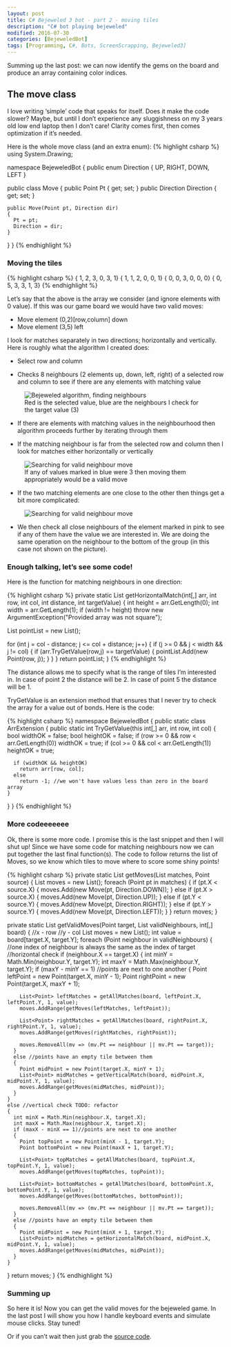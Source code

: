 ```yaml
---
layout: post
title: C# Bejeweled 3 bot - part 2 - moving tiles
description: "C# bot playing bejeweled"
modified: 2016-07-30
categories: [BejeweledBot]
tags: [Programming, C#, Bots, ScreenScrapping, Bejeweled3]
---
```

Summing up the last post: we can now identify the gems on the board and produce an array containing color indices.

## The move class

I love writing ‘simple’ code that speaks for itself. Does it make the code slower? Maybe, but until I don’t experience any sluggishness on my 3 years old low end laptop then I don’t care! Clarity comes first, then comes optimization if it’s needed.

<!-- more -->
Here is the whole move class (and an extra enum):
{% highlight csharp %}
using System.Drawing;

namespace BejeweledBot
{
  public enum Direction
  {
    UP,
    RIGHT,
    DOWN,
    LEFT
  }

  public class Move
  {
    public Point Pt { get; set; }
    public Direction Direction { get; set; }

    public Move(Point pt, Direction dir)
    {
      Pt = pt;
      Direction = dir;
    }
  }
}
{% endhighlight %}

### Moving the tiles
{% highlight csharp %}
{ 1,  2,  3,  0,  3,  1}
{ 1,  1,  2,  0,  0,  1}
{ 0,  0,  3,  0,  0,  0}
{ 0,  5,  3,  3,  1,  3}
{% endhighlight %}

Let’s say that the above is the array we consider (and ignore elements with 0 value). If this was our game board we would have two valid moves:

* Move element (0,2)[row,column] down
* Move element (3,5) left

I look for matches separately in two directions; horizontally and vertically. Here is roughly what the algorithm I created does:

* Select row and column

* Checks 8 neighbours (2 elements up, down, left, right) of a selected row and column to see if there are any elements with matching value

<figure class="center">
  <img src="{{site.url}}/images/BejeweledAlgorithm1.png" alt="Bejeweled algorithm, finding neighbours">
  <figcaption>Red is the selected value, blue are the neighbours I check for the target value (3)</figcaption>
</figure>

* If there are elements with matching values in the neighbourhood then algorithm proceeds further by iterating through them

* If the matching neighbour is far from the selected row and column then I look for matches either horizontally or vertically

<figure class="center">
  <img src="{{site.url}}/images/BejeweledAlgorithm2.jpeg" alt="Searching for valid neighbour move">
  <figcaption>If any of values marked in blue were 3 then moving them appropriately would be a valid move</figcaption>
</figure>

* If the two matching elements are one close to the other then things get a bit more complicated:

<figure class="center">
  <img src="{{site.url}}/images/BejeweledAlgorithm3.jpeg" alt="Searching for valid neighbour move">
</figure>

* We then check all close neighbours of the element marked in pink to see if any of them have the value we are interested in. We are doing the same operation on the neighbour to the bottom of the group (in this case not shown on the picture).

### Enough talking, let’s see some code!
Here is the function for matching neighbours in one direction:

{% highlight csharp %}
private static List<Point> getHorizontalMatch(int[,] arr, int row, int col, int distance, int targetValue)
{
  int height = arr.GetLength(0);
  int width = arr.GetLength(1);
  if (width != height)
    throw new ArgumentException("Provided array was not square");

  List<Point> pointList = new List<Point>();

  for (int j = col - distance; j <= col + distance; j++)
  {
    if (j >= 0 && j < width && j != col)
    {
      if (arr.TryGetValue(row,j) == targetValue)
      {
        pointList.Add(new Point(row, j));
      }
    }
  }
  return pointList;
}
{% endhighlight %}

The distance allows me to specify what is the range of tiles I’m interested in. In case of point 2 the distance will be 2. In case of point 5 the distance will be 1.

TryGetValue is an extension method that ensures that I never try to check the array for a value out of bonds. Here is the code:

{% highlight csharp %}
namespace BejeweledBot
{
  public static class ArrExtension
  {
    public static int TryGetValue(this int[,] arr, int row, int col)
    {
      bool widthOK = false;
      bool heightOK = false;
      if (row >= 0 && row < arr.GetLength(0))
        widthOK = true;
      if (col >= 0 && col < arr.GetLength(1))
        heightOK = true;

      if (widthOK && heightOK)
        return arr[row, col];
      else
        return -1; //we won't have values less than zero in the board array
    }
  }
}
{% endhighlight %}

### More codeeeeeee
Ok, there is some more code. I promise this is the last snippet and then I will shut up! Since we have some code for matching neighbours now we can put together the last final function(s). The code to follow returns the list of Moves, so we know which tiles to move where to score some shiny points!

{% highlight csharp %}
private static List<Move> getMoves(List<Point> matches, Point source)
{
  List<Move> moves = new List<Move>();
  foreach (Point pt in matches)
  {
    if (pt.X < source.X)
    {
      moves.Add(new Move(pt, Direction.DOWN));
    }
    else if (pt.X > source.X)
    {
      moves.Add(new Move(pt, Direction.UP));
    }
    else if (pt.Y < source.Y)
    {
      moves.Add(new Move(pt, Direction.RIGHT));
    }
    else if (pt.Y > source.Y)
    {
      moves.Add(new Move(pt, Direction.LEFT));
    }
  }
  return moves;
}

private static List<Move> getValidMoves(Point target, List<Point> validNeighbours, int[,] board)
{
  //x - row
  //y - col
  List<Move> moves = new List<Move>();
  int value = board[target.X, target.Y];
  foreach (Point neighbour in validNeighbours)
  {
    //one index of neighbour is always the same as the index of target
    //horizontal check
    if (neighbour.X == target.X)
    {
      int minY = Math.Min(neighbour.Y, target.Y);
      int maxY = Math.Max(neighbour.Y, target.Y);
      if (maxY - minY == 1) //points are next to one another
      {
        Point leftPoint = new Point(target.X, minY - 1);
        Point rightPoint = new Point(target.X, maxY + 1);

        List<Point> leftMatches = getAllMatches(board, leftPoint.X, leftPoint.Y, 1, value);
        moves.AddRange(getMoves(leftMatches, leftPoint));

        List<Point> rightMatches = getAllMatches(board, rightPoint.X, rightPoint.Y, 1, value);
        moves.AddRange(getMoves(rightMatches, rightPoint));

        moves.RemoveAll(mv => (mv.Pt == neighbour || mv.Pt == target));
      }
      else //points have an empty tile between them
      {
        Point midPoint = new Point(target.X, minY + 1);
        List<Point> midMatches = getVerticalMatch(board, midPoint.X, midPoint.Y, 1, value);
        moves.AddRange(getMoves(midMatches, midPoint));
      }
    }
    else //vertical check TODO: refactor
    {
      int minX = Math.Min(neighbour.X, target.X);
      int maxX = Math.Max(neighbour.X, target.X);
      if (maxX - minX == 1)//points are next to one another
      {
        Point topPoint = new Point(minX - 1, target.Y);
        Point bottomPoint = new Point(maxX + 1, target.Y);

        List<Point> topMatches = getAllMatches(board, topPoint.X, topPoint.Y, 1, value);
        moves.AddRange(getMoves(topMatches, topPoint));

        List<Point> bottomMatches = getAllMatches(board, bottomPoint.X, bottomPoint.Y, 1, value);
        moves.AddRange(getMoves(bottomMatches, bottomPoint));

        moves.RemoveAll(mv => (mv.Pt == neighbour || mv.Pt == target));
      }
      else //points have an empty tile between them
      {
        Point midPoint = new Point(minX + 1, target.Y);
        List<Point> midMatches = getHorizontalMatch(board, midPoint.X, midPoint.Y, 1, value);
        moves.AddRange(getMoves(midMatches, midPoint));
      }
    }
  }
  return moves;
}
{% endhighlight %}

### Summing up
So here it is! Now you can get the valid moves for the bejeweled game. In the last post I will show you how I handle keyboard events and simulate mouse clicks. Stay tuned!

Or if you can’t wait then just grab the [source code](https://gitlab.com/Sadowski/BejeweledBot).

